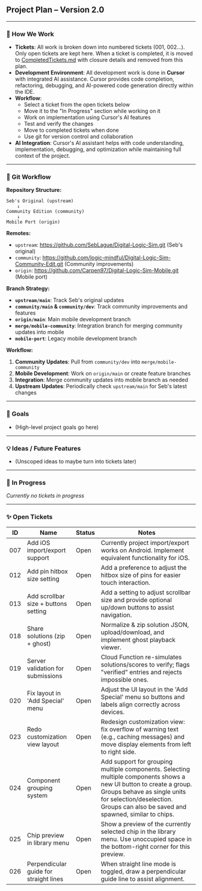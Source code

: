 ## Project Plan – Version 2.0

---

### 📌 How We Work

* **Tickets**: All work is broken down into numbered tickets (001, 002…). Only open tickets are kept here. When a ticket is completed, it is moved to [CompletedTickets.md](CompletedTickets.md) with closure details and removed from this plan.
* **Development Environment**: All development work is done in **Cursor** with integrated AI assistance. Cursor provides code completion, refactoring, debugging, and AI-powered code generation directly within the IDE.
* **Workflow**: 
  - Select a ticket from the open tickets below
  - Move it to the "In Progress" section while working on it
  - Work on implementation using Cursor's AI features
  - Test and verify the changes
  - Move to completed tickets when done
  - Use git for version control and collaboration
* **AI Integration**: Cursor's AI assistant helps with code understanding, implementation, debugging, and optimization while maintaining full context of the project.

---

### 🌳 Git Workflow

**Repository Structure:**
```
Seb's Original (upstream)
    ↓
Community Edition (community) 
    ↓
Mobile Port (origin)
```

**Remotes:**
- `upstream`: https://github.com/SebLague/Digital-Logic-Sim.git (Seb's original)
- `community`: https://github.com/logic-mindful/Digital-Logic-Sim-Community-Edit.git (Community improvements)
- `origin`: https://github.com/Carpen97/Digital-Logic-Sim-Mobile.git (Mobile port)

**Branch Strategy:**
- **`upstream/main`**: Track Seb's original updates
- **`community/main` & `community/dev`**: Track community improvements and features
- **`origin/main`**: Main mobile development branch
- **`merge/mobile-community`**: Integration branch for merging community updates into mobile
- **`mobile-port`**: Legacy mobile development branch

**Workflow:**
1. **Community Updates**: Pull from `community/dev` into `merge/mobile-community`
2. **Mobile Development**: Work on `origin/main` or create feature branches
3. **Integration**: Merge community updates into mobile branch as needed
4. **Upstream Updates**: Periodically check `upstream/main` for Seb's latest changes

---

### 🎯 Goals

* (High-level project goals go here)

---

### 💡 Ideas / Future Features

* (Unscoped ideas to maybe turn into tickets later)

---

### 🔄 In Progress

*Currently no tickets in progress*

---

### ✨ Open Tickets

| ID  | Name                                   | Status | Notes                                                                                                                                                                                                                                 |
| --- | -------------------------------------- | ------ | ------------------------------------------------------------------------------------------------------------------------------------------------------------------------------------------------------------------------------------- |
| 007 | Add iOS import/export support          | Open   | Currently project import/export works on Android. Implement equivalent functionality for iOS.                                                                                                                                         |
| 012 | Add pin hitbox size setting            | Open   | Add a preference to adjust the hitbox size of pins for easier touch interaction.                                                                                                                                                      |
| 013 | Add scrollbar size + buttons setting   | Open   | Add a setting to adjust scrollbar size and provide optional up/down buttons to assist navigation.                                                                                                                                     |
| 018 | Share solutions (zip + ghost)          | Open   | Normalize & zip solution JSON, upload/download, and implement ghost playback viewer.                                                                                                                                                  |
| 019 | Server validation for submissions      | Open   | Cloud Function re-simulates solutions/scores to verify; flags "verified" entries and rejects impossible ones.                                                                                                                         |
| 020 | Fix layout in 'Add Special' menu       | Open   | Adjust the UI layout in the 'Add Special' menu so buttons and labels align correctly across devices.                                                                                                                                  |
| 023 | Redo customization view layout         | Open   | Redesign customization view: fix overflow of warning text (e.g., caching messages) and move display elements from left to right side.                                                                                                 |
| 024 | Component grouping system              | Open   | Add support for grouping multiple components. Selecting multiple components shows a new UI button to create a group. Groups behave as single units for selection/deselection. Groups can also be saved and spawned, similar to chips. |
| 025 | Chip preview in library menu           | Open   | Show a preview of the currently selected chip in the library menu. Use unoccupied space in the bottom-right corner for this preview.                                                                                                  |
| 026 | Perpendicular guide for straight lines | Open   | When straight line mode is toggled, draw a perpendicular guide line to assist alignment.                                                                                                                                              |
